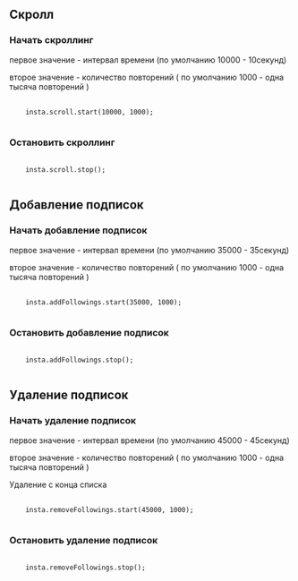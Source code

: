 <h2>Скролл</h2>

<h3>Начать скроллинг</h3>
<p> первое значение - интервал времени (по умолчанию 10000 - 10секунд)</p>
<p> второе значение - количество повторений ( по умолчанию 1000 - одна тысяча повторений )</p>
<pre>
  <code>
    insta.scroll.start(10000, 1000);
  </code>
</pre>
<h3>Остановить скроллинг</h3>
<pre>
  <code>
    insta.scroll.stop();
  </code>
</pre>

<h2>Добавление подписок</h2>
<h3>Начать добавление подписок</h3>
<p> первое значение - интервал времени (по умолчанию 35000 - 35секунд)</p>
<p> второе значение - количество повторений ( по умолчанию 1000 - одна тысяча повторений )</p>
<pre>
  <code>
    insta.addFollowings.start(35000, 1000);
  </code>
</pre>
<h3>Остановить добавление подписок</h3>
<pre>
  <code>
    insta.addFollowings.stop();
  </code>
</pre>

<h2>Удаление подписок</h2>
<h3>Начать удаление подписок</h3>
<p> первое значение - интервал времени (по умолчанию 45000 - 45секунд)</p>
<p> второе значение - количество повторений ( по умолчанию 1000 - одна тысяча повторений )</p>
<p> Удаление с конца списка</p>
<pre>
  <code>
    insta.removeFollowings.start(45000, 1000);
  </code>
</pre>
<h3>Остановить удаление подписок</h3>
<pre>
  <code>
    insta.removeFollowings.stop();
  </code>
</pre>
